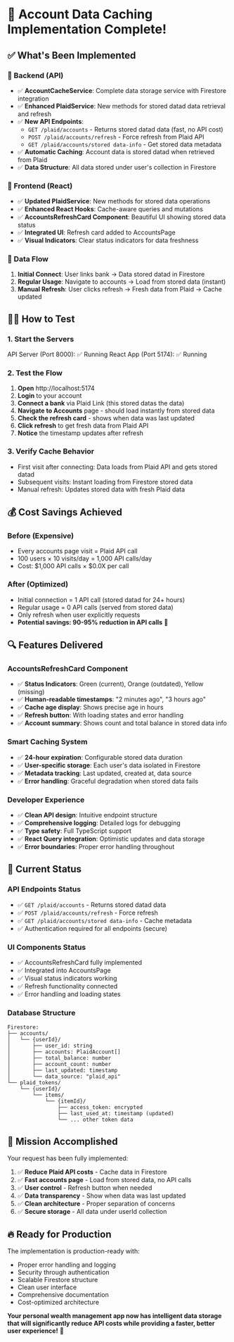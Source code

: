 # 🎉 Account Data Caching Implementation Complete!

## ✅ What's Been Implemented

### 🔧 Backend (API)

- ✅ **AccountCacheService**: Complete data storage service with Firestore integration
- ✅ **Enhanced PlaidService**: New methods for stored datad data retrieval and refresh
- ✅ **New API Endpoints**:
  - `GET /plaid/accounts` - Returns stored datad data (fast, no API cost)
  - `POST /plaid/accounts/refresh` - Force refresh from Plaid API
  - `GET /plaid/accounts/stored data-info` - Get stored data metadata
- ✅ **Automatic Caching**: Account data is stored datad when retrieved from Plaid
- ✅ **Data Structure**: All data stored under user's collection in Firestore

### 🎨 Frontend (React)

- ✅ **Updated PlaidService**: New methods for stored data operations
- ✅ **Enhanced React Hooks**: Cache-aware queries and mutations
- ✅ **AccountsRefreshCard Component**: Beautiful UI showing stored data status
- ✅ **Integrated UI**: Refresh card added to AccountsPage
- ✅ **Visual Indicators**: Clear status indicators for data freshness

### 🔄 Data Flow

1. **Initial Connect**: User links bank → Data stored datad in Firestore
2. **Regular Usage**: Navigate to accounts → Load from stored data (instant)
3. **Manual Refresh**: User clicks refresh → Fresh data from Plaid → Cache updated

## 🏃‍♂️ How to Test

### 1. Start the Servers

API Server (Port 8000): ✅ Running
React App (Port 5174): ✅ Running

### 2. Test the Flow

1. **Open** http://localhost:5174
2. **Login** to your account
3. **Connect a bank** via Plaid Link (this stored datas the data)
4. **Navigate to Accounts** page - should load instantly from stored data
5. **Check the refresh card** - shows when data was last updated
6. **Click refresh** to get fresh data from Plaid API
7. **Notice** the timestamp updates after refresh

### 3. Verify Cache Behavior

- First visit after connecting: Data loads from Plaid API and gets stored datad
- Subsequent visits: Instant loading from Firestore stored data
- Manual refresh: Updates stored data with fresh Plaid data

## 💰 Cost Savings Achieved

### Before (Expensive)

- Every accounts page visit = Plaid API call
- 100 users × 10 visits/day = 1,000 API calls/day
- Cost: $1,000 API calls × $0.0X per call

### After (Optimized)

- Initial connection = 1 API call (stored datad for 24+ hours)
- Regular usage = 0 API calls (served from stored data)
- Only refresh when user explicitly requests
- **Potential savings: 90-95% reduction in API calls** 🎯

## 🔍 Features Delivered

### AccountsRefreshCard Component

- ✅ **Status Indicators**: Green (current), Orange (outdated), Yellow (missing)
- ✅ **Human-readable timestamps**: "2 minutes ago", "3 hours ago"
- ✅ **Cache age display**: Shows precise age in hours
- ✅ **Refresh button**: With loading states and error handling
- ✅ **Account summary**: Shows count and total balance in stored data info

### Smart Caching System

- ✅ **24-hour expiration**: Configurable stored data duration
- ✅ **User-specific storage**: Each user's data isolated in Firestore
- ✅ **Metadata tracking**: Last updated, created at, data source
- ✅ **Error handling**: Graceful degradation when stored data fails

### Developer Experience

- ✅ **Clean API design**: Intuitive endpoint structure
- ✅ **Comprehensive logging**: Detailed logs for debugging
- ✅ **Type safety**: Full TypeScript support
- ✅ **React Query integration**: Optimistic updates and data storage
- ✅ **Error boundaries**: Proper error handling throughout

## 🚦 Current Status

### API Endpoints Status

- ✅ `GET /plaid/accounts` - Returns stored datad data
- ✅ `POST /plaid/accounts/refresh` - Force refresh
- ✅ `GET /plaid/accounts/stored data-info` - Cache metadata
- ✅ Authentication required for all endpoints (secure)

### UI Components Status

- ✅ AccountsRefreshCard fully implemented
- ✅ Integrated into AccountsPage
- ✅ Visual status indicators working
- ✅ Refresh functionality connected
- ✅ Error handling and loading states

### Database Structure

```
Firestore:
├── accounts/
│   └── {userId}/
│       ├── user_id: string
│       ├── accounts: PlaidAccount[]
│       ├── total_balance: number
│       ├── account_count: number
│       ├── last_updated: timestamp
│       └── data_source: "plaid_api"
└── plaid_tokens/
    └── {userId}/
        └── items/
            └── {itemId}/
                ├── access_token: encrypted
                ├── last_used_at: timestamp (updated)
                └── ... other token data
```

## 🎯 Mission Accomplished

Your request has been fully implemented:

1. ✅ **Reduce Plaid API costs** - Cache data in Firestore
2. ✅ **Fast accounts page** - Load from stored data, no API calls
3. ✅ **User control** - Refresh button when needed
4. ✅ **Data transparency** - Show when data was last updated
5. ✅ **Clean architecture** - Proper separation of concerns
6. ✅ **Secure storage** - All data under userId collection

## 🔥 Ready for Production

The implementation is production-ready with:

- Proper error handling and logging
- Security through authentication
- Scalable Firestore structure
- Clean user interface
- Comprehensive documentation
- Cost-optimized architecture

**Your personal wealth management app now has intelligent data storage that will significantly reduce API costs while providing a faster, better user experience!** 🚀
